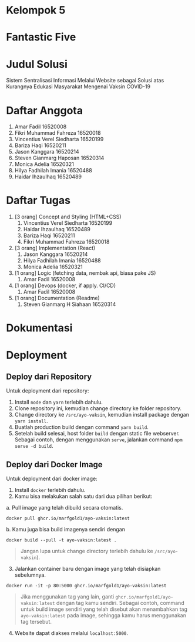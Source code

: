 # Kelompok 5 
# Fantastic Five

# Judul Solusi
Sistem Sentralisasi Informasi Melalui Website sebagai Solusi atas Kurangnya Edukasi Masyarakat Mengenai Vaksin COVID-19

# Daftar Anggota
1. Amar Fadil	                16520008
2. Fikri Muhammad Fahreza 		16520018
3. Vincentius Verel Siedharta	16520199
4. Bariza Haqi				    16520211
5. Jason Kanggara 			    16520214
6. Steven Gianmarg Haposan 	    16520314
7. Monica Adelia				16520321
8. Hilya Fadhilah Imania 		16520488
9. Haidar Ihzaulhaq			    16520489

# Daftar Tugas
1. [3 orang] Concept and Styling (HTML+CSS)
    1. Vincentius Verel Siedharta	16520199
    2. Haidar Ihzaulhaq			    16520489
    3. Bariza Haqi				    16520211
    4. Fikri Muhammad Fahreza 		16520018
2. [3 orang] Implementation (React)
    1. Jason Kanggara 			    16520214
    2. Hilya Fadhilah Imania 		16520488
    3. Monica Adelia				16520321
3. [1 orang] Logic (fetching data, nembak api, biasa pake JS)
    1. Amar Fadil	                16520008
4. [1 orang] Devops (docker, if apply. CI/CD)
    1. Amar Fadil	                16520008
5. [1 orang] Documentation (Readme)
    1. Steven Gianmarg H Siahaan    16520314

# Dokumentasi 
# Deployment
## Deploy dari Repository

Untuk deployment dari repository:
1. Install `node` dan `yarn` terlebih dahulu.
2. Clone repository ini, kemudian change directory ke folder repository.
3. Change directory ke `/src/ayo-vaksin`, kemudian install package dengan `yarn install`.
4. Buatlah production build dengan command `yarn build`.
5. Setelah build selesai, host folder `build` dengan static file webserver. Sebagai contoh, dengan menggunakan `serve`, jalankan command `npm serve -d build`.

## Deploy dari Docker Image

Untuk deployment dari docker image:
1. Install `docker` terlebih dahulu.
2. Kamu bisa melakukan salah satu dari dua pilihan berikut:

 a. Pull image yang telah dibuild secara otomatis.
```
docker pull ghcr.io/marfgold1/ayo-vaksin:latest
```
 b. Kamu juga bisa build imagenya sendiri dengan
```
docker build --pull -t ayo-vaksin:latest .
```
>Jangan lupa untuk change directory terlebih dahulu ke `/src/ayo-vaksin`).

3. Jalankan container baru dengan image yang telah disiapkan sebelumnya.
```
docker run -it -p 80:5000 ghcr.io/marfgold1/ayo-vaksin:latest
```
> Jika menggunakan tag yang lain, ganti `ghcr.io/marfgold1/ayo-vaksin:latest` dengan tag kamu sendiri. Sebagai contoh, command untuk build image sendiri yang telah disebut akan menambahkan tag `ayo-vaksin:latest` pada image, sehingga kamu harus menggunakan tag tersebut.
4. Website dapat diakses melalui `localhost:5000`.
